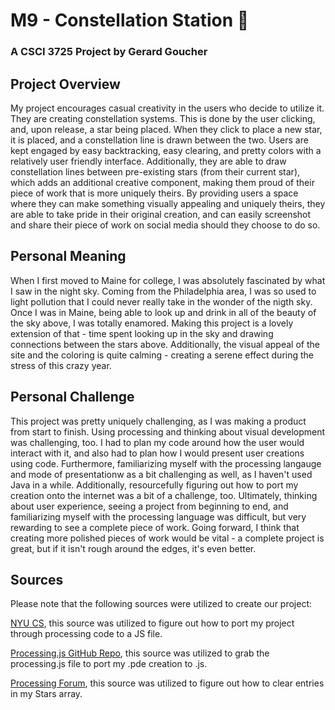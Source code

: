 # M9 - Constellation Station 🌌

### A CSCI 3725 Project by Gerard Goucher

## Project Overview

My project encourages casual creativity in the users who decide to utilize it. They are creating constellation systems. This is done by the user clicking, and, upon release, a star being placed. When they click to place a new star, it is placed, and a constellation line is drawn between the two. Users are kept engaged by easy backtracking, easy clearing, and pretty colors with a relatively user friendly interface. Additionally, they are able to draw constellation lines between pre-existing stars (from their current star), which adds an additional creative component, making them proud of their piece of work that is more uniquely theirs. By providing users a space where they can make something visually appealing and uniquely theirs, they are able to take pride in their original creation, and can easily screenshot and share their piece of work on social media should they choose to do so.

## Personal Meaning

When I first moved to Maine for college, I was absolutely fascinated by what I saw in the night sky. Coming from the Philadelphia area, I was so used to light pollution that I could never really take in the wonder of the nigth sky. Once I was in Maine, being able to look up and drink in all of the beauty of the sky above, I was totally enamored. Making this project is a lovely extension of that - time spent looking up in the sky and drawing connections between the stars above. Additionally, the visual appeal of the site and the coloring is quite calming - creating a serene effect during the stress of this crazy year.

## Personal Challenge

This project was pretty uniquely challenging, as I was making a product from start to finish. Using processing and thinking about visual development was challenging, too. I had to plan my code around how the user would interact with it, and also had to plan how I would present user creations using code. Furthermore, familiarizing myself with the processing langauge and mode of presentationw as a bit challenging as well, as I haven't used Java in a while. Additionally, resourcefully figuring out how to port my creation onto the internet was a bit of a challenge, too. Ultimately, thinking about user experience, seeing a project from beginning to end, and familiarizing myself with the processing language was difficult, but very rewarding to see a complete piece of work. Going forward, I think that creating more polished pieces of work would be vital - a complete project is great, but if it isn't rough around the edges, it's even better.

## Sources

Please note that the following sources were utilized to create our project:

[NYU CS](https://cs.nyu.edu/~kapp/cs101/processing_on_the_web/),
this source was utilized to figure out how to port my project through processing code to a JS file.

[Processing.js GitHub Repo](https://github.com/processing-js/processing-js),
this source was utilized to grab the processing.js file to port my .pde creation to .js.

[Processing Forum](https://forum.processing.org/two/discussion/12112/how-do-you-clear-a-array),
this source was utilized to figure out how to clear entries in my Stars array.
